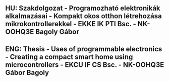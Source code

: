 ## HU: Szakdolgozat - Programozható elektronikák alkalmazásai - Kompakt okos otthon létrehozása mikrokontrollerekkel - EKKE IK PTI Bsc. - NK-OOHQ3E Bagoly Gábor
## ENG: Thesis - Uses of programmable electronics - Creating a compact smart home using microcontrollers - EKCU IF CS Bsc. - NK-OOHQ3E Gábor Bagoly 
